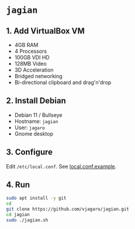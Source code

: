 # `jagian`

## 1. Add VirtualBox VM

- 4GB RAM
- 4 Processors
- 100GB VDI HD
- 128MB Video
- 3D Acceleration
- Bridged networking
- Bi-directional clipboard and drag'n'drop

## 2. Install Debian

- Debian 11 / Bullseye
- Hostname: `jagian`
- User: `jagaro`
- Gnome desktop

## 3. Configure

Edit `/etc/local.conf`. See [local.conf.example](local.conf.example).

## 4. Run

```sh
sudo apt install -y git
cd
git clone https://github.com/vjagaro/jagian.git
cd jagian
sudo ./jagian.sh
```
